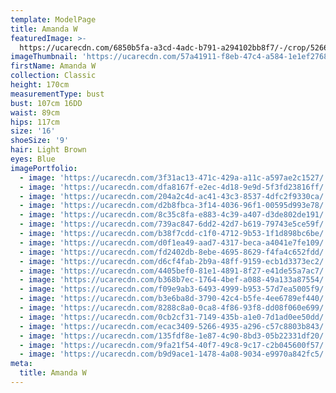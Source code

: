 ```yaml
---
template: ModelPage
title: Amanda W
featuredImage: >-
  https://ucarecdn.com/6850b5fa-a3cd-4adc-b791-a294102bb8f7/-/crop/5266x2778/0,0/-/preview/
imageThumbnail: 'https://ucarecdn.com/57a41911-f8eb-47c4-a584-1e1ef2768188/'
firstName: Amanda W
collection: Classic
height: 170cm
measurementType: bust
bust: 107cm 16DD
waist: 89cm
hips: 117cm
size: '16'
shoeSize: '9'
hair: Light Brown
eyes: Blue
imagePortfolio:
  - image: 'https://ucarecdn.com/3f31ac13-471c-429a-a11c-a597ae2c1527/'
  - image: 'https://ucarecdn.com/dfa8167f-e2ec-4d18-9e9d-5f3fd23816ff/'
  - image: 'https://ucarecdn.com/204a2c4d-ac41-43c3-8537-4dfc2f9330ca/'
  - image: 'https://ucarecdn.com/d2b8fbca-3f14-4036-96f1-00595d993e78/'
  - image: 'https://ucarecdn.com/8c35c8fa-e883-4c39-a407-d3de802de191/'
  - image: 'https://ucarecdn.com/739ac847-6dd2-42d7-b619-79743e5ce59f/'
  - image: 'https://ucarecdn.com/b38f7cdd-c1f0-4712-9b53-1f1d898bc6be/'
  - image: 'https://ucarecdn.com/d0f1ea49-aad7-4317-beca-a4041e7fe109/'
  - image: 'https://ucarecdn.com/fd2402db-8ebe-4695-8629-f4fa4c652fdd/'
  - image: 'https://ucarecdn.com/d6cf4fab-2b9a-48ff-9159-ecb1d3373ec2/'
  - image: 'https://ucarecdn.com/4405bef0-81e1-4891-8f27-e41de55a7ac7/'
  - image: 'https://ucarecdn.com/b368b7ec-1764-4bef-a088-49a133a87554/'
  - image: 'https://ucarecdn.com/f09e9ab3-6493-4999-b953-57d7ea5005f9/'
  - image: 'https://ucarecdn.com/b3e6ba8d-3790-42c4-b5fe-4ee6789ef440/'
  - image: 'https://ucarecdn.com/8288c8a0-0ca8-4f86-93f8-dd08f060e699/'
  - image: 'https://ucarecdn.com/0cb2cf31-7149-435b-a1e0-7d1ad0ee50dd/'
  - image: 'https://ucarecdn.com/ecac3409-5266-4935-a296-c57c8803b843/'
  - image: 'https://ucarecdn.com/135fdf8e-1e87-4c90-8bd3-05b22331df20/'
  - image: 'https://ucarecdn.com/9fa21f54-40f7-49c8-9c17-c2b045600f57/'
  - image: 'https://ucarecdn.com/b9d9ace1-1478-4a08-9034-e9970a842fc5/'
meta:
  title: Amanda W
---
```


